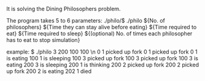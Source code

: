 It is solving the Dining Philosophers problem.

The program takes 5 to 6 parameters:
./philo/$ ./philo ${No. of philosophers} ${Time they can stay alive before eating} ${Time required to eat} ${Time required to sleep} ${(optional) No. of times each philosopher has to eat to stop simulation}

example:
$ ./philo 3 200 100 100 \n
0 1 picked up fork
0 1 picked up fork
0 1 is eating
100 1 is sleeping
100 3 picked up fork
100 3 picked up fork
100 3 is eating
200 3 is sleeping
200 1 is thinking
200 2 picked up fork
200 2 picked up fork
200 2 is eating
202 1 died
